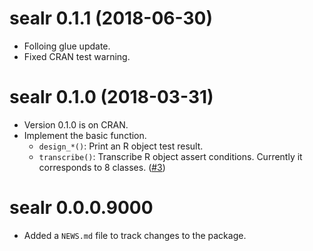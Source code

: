 # sealr 0.1.1 (2018-06-30)

* Folloing glue update.
* Fixed CRAN test warning.

# sealr 0.1.0 (2018-03-31)

* Version 0.1.0 is on CRAN.
* Implement the basic function.
    * `design_*()`: Print an R object test result. 
    * `transcribe()`: Transcribe R object assert conditions. Currently it corresponds to 8 classes. ([#3](https://github.com/uribo/sealr/issues/3))

# sealr 0.0.0.9000

* Added a `NEWS.md` file to track changes to the package.
